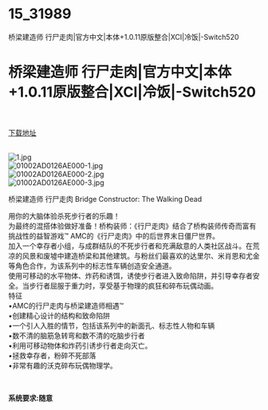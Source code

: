# 15_31989
桥梁建造师 行尸走肉|官方中文|本体+1.0.11原版整合|XCI|冷饭|-Switch520
# 桥梁建造师 行尸走肉|官方中文|本体+1.0.11原版整合|XCI|冷饭|-Switch520
 <br/></br>
[下载地址](https://www.switch520.cc/article/31989 "下载地址")
<br/></br>

<p><img title="1.jpg" src="https://www.switch520.cc/muke_img/2022_05_29_069fdad77ce86.jpg" alt="1.jpg"><br>
<img title="01002AD0126AE000-1.jpg" src="https://www.switch520.cc/muke_img/2022_05_29_c394cb8d3b93e.jpg" alt="01002AD0126AE000-1.jpg"><br>
<img title="01002AD0126AE000-2.jpg" src="https://www.switch520.cc/muke_img/2022_05_29_1565c30618539.jpg" alt="01002AD0126AE000-2.jpg"><br>
<img title="01002AD0126AE000-3.jpg" src="https://www.switch520.cc/muke_img/2022_05_29_1c05ab33dbe37.jpg" alt="01002AD0126AE000-3.jpg"></p>
<p>桥梁建造师 行尸走肉 Bridge Constructor: The Walking Dead</p>
<p>用你的大脑体验杀死步行者的乐趣！<br>
为最终的混搭体验做好准备！桥构装师：《行尸走肉》结合了桥构装师传奇而富有挑战性的益智游戏™ AMC的《行尸走肉》中的后世界末日僵尸世界。<br>
加入一个幸存者小组，与成群结队的不死步行者和充满敌意的人类社区战斗。在荒凉的风景和废墟中建造桥梁和其他建筑。与粉丝们最喜欢的达里尔、米肖恩和尤金等角色合作，为该系列中的标志性车辆创造安全通道。<br>
使用可移动的水平物体、炸药和诱饵，诱使步行者进入致命陷阱，并引导幸存者安全。当步行者屈服于重力时，享受基于物理的疯狂和碎布玩偶动画。<br>
特征<br>
•AMC的行尸走肉与桥梁建造师相遇™<br>
•创建精心设计的结构和致命陷阱<br>
•一个引人入胜的情节，包括该系列中的新面孔、标志性人物和车辆<br>
•数不清的脑筋急转弯和数不清的吃脑步行者<br>
•利用可移动物体和炸药引诱步行者走向灭亡。<br>
•拯救幸存者，粉碎不死部落<br>
•非常有趣的沃克碎布玩偶物理学。</p>
<p>&nbsp;</p>
<p><strong>系统要求:随意</strong></p>




